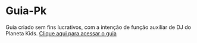 # Guia-Pk
Guia criado sem fins lucrativos, com a intenção de função auxiliar de DJ do Planeta Kids.
[ Clique aqui para acessar o guia ](https://marinsantos.github.io/Guia-Pk/)
